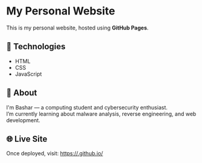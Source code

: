 # My Personal Website

This is my personal website, hosted using **GitHub Pages**.

## 🚀 Technologies
- HTML
- CSS
- JavaScript

## 🧠 About
I'm Bashar — a computing student and cybersecurity enthusiast.  
I’m currently learning about malware analysis, reverse engineering, and web development.

## 🌐 Live Site
Once deployed, visit: [https://<your-username>.github.io/](https://<your-username>.github.io/)
